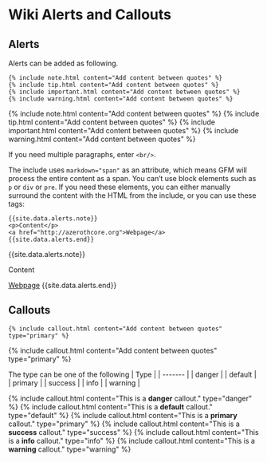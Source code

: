 # Wiki Alerts and Callouts

## Alerts

Alerts can be added as following.

```
{% include note.html content="Add content between quotes" %}
{% include tip.html content="Add content between quotes" %}
{% include important.html content="Add content between quotes" %}
{% include warning.html content="Add content between quotes" %}
```

{% include note.html content="Add content between quotes" %}
{% include tip.html content="Add content between quotes" %}
{% include important.html content="Add content between quotes" %}
{% include warning.html content="Add content between quotes" %}

If you need multiple paragraphs, enter `<br/>`.

The include uses `markdown="span"` as an attribute, which means GFM will process the entire content as a span. You can’t use block elements such as `p` or `div` or `pre`. If you need these elements, you can either manually surround the content with the HTML from the include, or you can use these tags:

```
{{site.data.alerts.note}}
<p>Content</p>
<a href="http://azerothcore.org">Webpage</a>
{{site.data.alerts.end}}
```

{{site.data.alerts.note}}
<p>Content</p>
<a href="http://azerothcore.org">Webpage</a>
{{site.data.alerts.end}}

## Callouts

```
{% include callout.html content="Add content between quotes" type="primary" %}
```

{% include callout.html content="Add content between quotes" type="primary" %}

The type can be one of the following
| Type    |
| ------- |
| danger  |
| default |
| primary |
| success |
| info    |
| warning |

{% include callout.html content="This is a <b>danger</b> callout." type="danger" %}
{% include callout.html content="This is a <b>default</b> callout." type="default" %}
{% include callout.html content="This is a <b>primary</b> callout." type="primary" %}
{% include callout.html content="This is a <b>success</b> callout." type="success" %}
{% include callout.html content="This is a <b>info</b> callout." type="info" %}
{% include callout.html content="This is a <b>warning</b> callout." type="warning" %}
